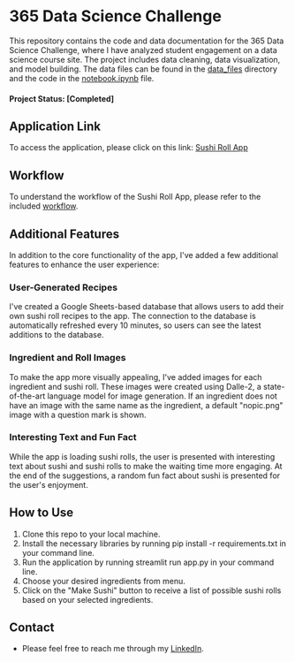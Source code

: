 # 365 Data Science Challenge

This repository contains the code and data documentation for the 365 Data Science Challenge, where I have analyzed student engagement on a data science course site. The project includes data cleaning, data visualization, and model building. The data files can be found in the [data_files](data_files) directory and the code in the [notebook.ipynb](notebook.ipynb) file.

#### Project Status: [Completed]

## Application Link
To access the application, please click on this link: [Sushi Roll App](https://sushiroll.streamlit.app/)

## Workflow
To understand the workflow of the Sushi Roll App, please refer to the included [workflow](workflow/workflow.pdf).

## Additional Features
In addition to the core functionality of the app, I've added a few additional features to enhance the user experience:

### User-Generated Recipes
I've created a Google Sheets-based database that allows users to add their own sushi roll recipes to the app. The connection to the database is automatically refreshed every 10 minutes, so users can see the latest additions to the database.

### Ingredient and Roll Images
To make the app more visually appealing, I've added images for each ingredient and sushi roll. These images were created using Dalle-2, a state-of-the-art language model for image generation. If an ingredient does not have an image with the same name as the ingredient, a default "nopic.png" image with a question mark is shown.

### Interesting Text and Fun Fact
While the app is loading sushi rolls, the user is presented with interesting text about sushi and sushi rolls to make the waiting time more engaging. At the end of the suggestions, a random fun fact about sushi is presented for the user's enjoyment.

## How to Use
1. Clone this repo to your local machine.
2. Install the necessary libraries by running pip install -r requirements.txt in your command line.
3. Run the application by running streamlit run app.py in your command line.
4. Choose your desired ingredients from menu.
5. Click on the "Make Sushi" button to receive a list of possible sushi rolls based on your selected ingredients.

## Contact
* Please feel free to reach me through my [LinkedIn](http://linkedin.com/in/dominikdawiec/).  
